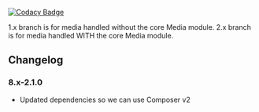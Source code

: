 [![Codacy Badge](https://api.codacy.com/project/badge/Grade/0fb117cec7554bd88a6dbbe8460befc7)](https://www.codacy.com/app/pingevt/bluecadet_image_derivatives?utm_source=github.com&amp;utm_medium=referral&amp;utm_content=bluecadet/bluecadet_image_derivatives&amp;utm_campaign=Badge_Grade)

1.x branch is for media handled without the core Media module.
2.x branch is for media handled WITH the core Media module.

## Changelog

### 8.x-2.1.0

- Updated dependencies so we can use Composer v2
